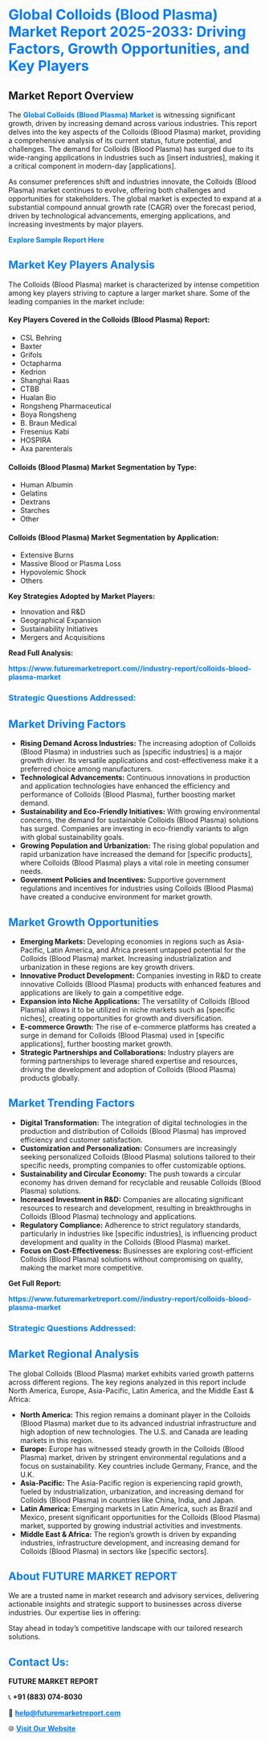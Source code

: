 <h1 style="color: #007BFF;">Global Colloids (Blood Plasma) Market Report 2025-2033: Driving Factors, Growth Opportunities, and Key Players</h1>

<section id="overview">
<h2>Market Report Overview</h2>
<p>The <a href="https://www.futuremarketreport.com//industry-report/colloids-blood-plasma-market" style="color: #007BFF; text-decoration: none;"><strong>Global Colloids (Blood Plasma) Market</strong></a> is witnessing significant growth, driven by increasing demand across various industries. This report delves into the key aspects of the Colloids (Blood Plasma) market, providing a comprehensive analysis of its current status, future potential, and challenges. The demand for Colloids (Blood Plasma) has surged due to its wide-ranging applications in industries such as [insert industries], making it a critical component in modern-day [applications].</p>
<p>As consumer preferences shift and industries innovate, the Colloids (Blood Plasma) market continues to evolve, offering both challenges and opportunities for stakeholders. The global market is expected to expand at a substantial compound annual growth rate (CAGR) over the forecast period, driven by technological advancements, emerging applications, and increasing investments by major players.</p>
</section>

<section id="overview">
<p><a href="https://www.futuremarketreport.com//request-sample/reportId=80241" style="color: #007BFF; text-decoration: none;"><strong>Explore Sample Report Here</strong></a></p>
</section>

<section id="key-players">
<h2 style="color: #007BFF;">Market Key Players Analysis</h2>
<p>The Colloids (Blood Plasma) market is characterized by intense competition among key players striving to capture a larger market share. Some of the leading companies in the market include:</p>
<h4>Key Players Covered in the Colloids (Blood Plasma) Report:</h4>
<ul><li>CSL Behring</li><li>Baxter</li><li>Grifols</li><li>Octapharma</li><li>Kedrion</li><li>Shanghai Raas</li><li>CTBB</li><li>Hualan Bio</li><li>Rongsheng Pharmaceutical</li><li>Boya Rongsheng</li><li>B. Braun Medical</li><li>Fresenius Kabi</li><li>HOSPIRA</li><li>Axa parenterals</li></ul>
<h4>Colloids (Blood Plasma) Market Segmentation by Type:</h4>
<ul><li>Human Albumin</li><li>Gelatins</li><li>Dextrans</li><li>Starches</li><li>Other</li></ul>

<h4>Colloids (Blood Plasma) Market Segmentation by Application:</h4>
<ul><li>Extensive Burns</li><li>Massive Blood or Plasma Loss</li><li>Hypovolemic Shock</li><li>Others</li></ul>
<p><strong>Key Strategies Adopted by Market Players:</strong></p>
<ul>
<li>Innovation and R&D</li>
<li>Geographical Expansion</li>
<li>Sustainability Initiatives</li>
<li>Mergers and Acquisitions</li>
</ul>
</section>

<section>
<p><strong>Read Full Analysis: </strong></p><a href="https://www.futuremarketreport.com//industry-report/colloids-blood-plasma-market" style="color: #007BFF; text-decoration: none;"><strong>https://www.futuremarketreport.com//industry-report/colloids-blood-plasma-market</strong></a>
<h3 style="color: #007BFF;">Strategic Questions Addressed:</h3>
</section>

<section id="driving-factors">
<h2 style="color: #007BFF;">Market Driving Factors</h2>
<ul>
<li><strong>Rising Demand Across Industries:</strong> The increasing adoption of Colloids (Blood Plasma) in industries such as [specific industries] is a major growth driver. Its versatile applications and cost-effectiveness make it a preferred choice among manufacturers.</li>
<li><strong>Technological Advancements:</strong> Continuous innovations in production and application technologies have enhanced the efficiency and performance of Colloids (Blood Plasma), further boosting market demand.</li>
<li><strong>Sustainability and Eco-Friendly Initiatives:</strong> With growing environmental concerns, the demand for sustainable Colloids (Blood Plasma) solutions has surged. Companies are investing in eco-friendly variants to align with global sustainability goals.</li>
<li><strong>Growing Population and Urbanization:</strong> The rising global population and rapid urbanization have increased the demand for [specific products], where Colloids (Blood Plasma) plays a vital role in meeting consumer needs.</li>
<li><strong>Government Policies and Incentives:</strong> Supportive government regulations and incentives for industries using Colloids (Blood Plasma) have created a conducive environment for market growth.</li>
</ul>
</section>

<section id="growth-opportunities">
<h2 style="color: #007BFF;">Market Growth Opportunities</h2>
<ul>
<li><strong>Emerging Markets:</strong> Developing economies in regions such as Asia-Pacific, Latin America, and Africa present untapped potential for the Colloids (Blood Plasma) market. Increasing industrialization and urbanization in these regions are key growth drivers.</li>
<li><strong>Innovative Product Development:</strong> Companies investing in R&D to create innovative Colloids (Blood Plasma) products with enhanced features and applications are likely to gain a competitive edge.</li>
<li><strong>Expansion into Niche Applications:</strong> The versatility of Colloids (Blood Plasma) allows it to be utilized in niche markets such as [specific niches], creating opportunities for growth and diversification.</li>
<li><strong>E-commerce Growth:</strong> The rise of e-commerce platforms has created a surge in demand for Colloids (Blood Plasma) used in [specific applications], further boosting market growth.</li>
<li><strong>Strategic Partnerships and Collaborations:</strong> Industry players are forming partnerships to leverage shared expertise and resources, driving the development and adoption of Colloids (Blood Plasma) products globally.</li>
</ul>
</section>

<section id="trending-factors">
<h2 style="color: #007BFF;">Market Trending Factors</h2>
<ul>
<li><strong>Digital Transformation:</strong> The integration of digital technologies in the production and distribution of Colloids (Blood Plasma) has improved efficiency and customer satisfaction.</li>
<li><strong>Customization and Personalization:</strong> Consumers are increasingly seeking personalized Colloids (Blood Plasma) solutions tailored to their specific needs, prompting companies to offer customizable options.</li>
<li><strong>Sustainability and Circular Economy:</strong> The push towards a circular economy has driven demand for recyclable and reusable Colloids (Blood Plasma) solutions.</li>
<li><strong>Increased Investment in R&D:</strong> Companies are allocating significant resources to research and development, resulting in breakthroughs in Colloids (Blood Plasma) technology and applications.</li>
<li><strong>Regulatory Compliance:</strong> Adherence to strict regulatory standards, particularly in industries like [specific industries], is influencing product development and quality in the Colloids (Blood Plasma) market.</li>
<li><strong>Focus on Cost-Effectiveness:</strong> Businesses are exploring cost-efficient Colloids (Blood Plasma) solutions without compromising on quality, making the market more competitive.</li>
</ul>
</section>

<section>
<p><strong>Get Full Report: </strong></p><a href="https://www.futuremarketreport.com//industry-report/colloids-blood-plasma-market" style="color: #007BFF; text-decoration: none;"><strong>https://www.futuremarketreport.com//industry-report/colloids-blood-plasma-market</strong></a>
<h3 style="color: #007BFF;">Strategic Questions Addressed:</h3>
</section>


<section id="regional-analysis">
<h2 style="color: #007BFF;">Market Regional Analysis</h2>
<p>The global Colloids (Blood Plasma) market exhibits varied growth patterns across different regions. The key regions analyzed in this report include North America, Europe, Asia-Pacific, Latin America, and the Middle East & Africa:</p>
<ul>
<li><strong>North America:</strong> This region remains a dominant player in the Colloids (Blood Plasma) market due to its advanced industrial infrastructure and high adoption of new technologies. The U.S. and Canada are leading markets in this region.</li>
<li><strong>Europe:</strong> Europe has witnessed steady growth in the Colloids (Blood Plasma) market, driven by stringent environmental regulations and a focus on sustainability. Key countries include Germany, France, and the U.K.</li>
<li><strong>Asia-Pacific:</strong> The Asia-Pacific region is experiencing rapid growth, fueled by industrialization, urbanization, and increasing demand for Colloids (Blood Plasma) in countries like China, India, and Japan.</li>
<li><strong>Latin America:</strong> Emerging markets in Latin America, such as Brazil and Mexico, present significant opportunities for the Colloids (Blood Plasma) market, supported by growing industrial activities and investments.</li>
<li><strong>Middle East & Africa:</strong> The region’s growth is driven by expanding industries, infrastructure development, and increasing demand for Colloids (Blood Plasma) in sectors like [specific sectors].</li>
</ul>
</section>

<footer>
<h2 style="color: #007BFF;">About FUTURE MARKET REPORT</h2>
<p>We are a trusted name in market research and advisory services, delivering actionable insights and strategic support to businesses across diverse industries. Our expertise lies in offering:</p>

<p>Stay ahead in today’s competitive landscape with our tailored research solutions.</p>

<h2 style="color: #007BFF;">Contact Us:</h2>
<p><strong>FUTURE MARKET REPORT</strong></p>
<p>📞 <strong>+91 (883) 074-8030</strong></p>
<p>📧 <strong><a href="mailto:help@futuremarketreport.com" style="color: #007BFF;">help@futuremarketreport.com</a></strong></p>
<p>🌐 <strong><a href="https://www.futuremarketreport.com/" style="color: #007BFF;">Visit Our Website</a></strong></p>
</footer>